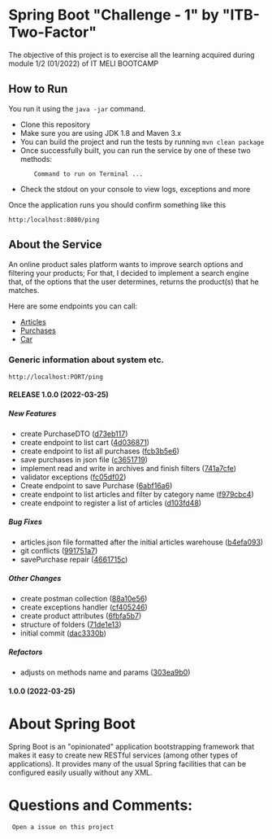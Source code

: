 # Spring Boot "Challenge - 1" by "ITB-Two-Factor"


The objective of this project is to exercise all the learning acquired during module 1/2 (01/2022) of IT MELI BOOTCAMP


## How to Run 

You run it using the ```java -jar``` command.

* Clone this repository 
* Make sure you are using JDK 1.8 and Maven 3.x
* You can build the project and run the tests by running ```mvn clean package```
* Once successfully built, you can run the service by one of these two methods:
```
       Command to run on Terminal ... 
```
* Check the stdout on your console to view logs, exceptions  and more 

Once the application runs you should confirm  something like this

```
http:/localhost:8080/ping
```

## About the Service

An online product sales platform wants to improve search options and
filtering your products; For that, I decided to implement a search engine that,
of the options that the user determines, returns the product(s) that he
matches.

Here are some endpoints you can call:

 * [Articles](/docs/Articles.MD)
 * [Purchases](/docs/Purchases.MD)
 * [Car](./docs/Cars.MD)


### Generic information about system  etc.

```
http://localhost:PORT/ping
```


#### RELEASE 1.0.0 (2022-03-25)

##### New Features

*  create PurchaseDTO ([d73eb117](https://github.com/olimpioluis/Desafio_Spring/commit/d73eb117726cd1f11aa914dfe82ede6cd323170f))
*  create endpoint to list cart ([4d036871](https://github.com/olimpioluis/Desafio_Spring/commit/4d036871d46bb95e398e9faf2ecc64a16eda5c5d))
*  create endpoint to list all purchases ([fcb3b5e6](https://github.com/olimpioluis/Desafio_Spring/commit/fcb3b5e6f961de721d8f183a92c67dd4ccad53ac))
*  save purchases in json file ([c3651719](https://github.com/olimpioluis/Desafio_Spring/commit/c36517193d86f70df06a5c2b7b4977e98a31e367))
*  implement read and write in archives and finish filters ([741a7cfe](https://github.com/olimpioluis/Desafio_Spring/commit/741a7cfe302dca7486f696e73467b74f0d3ba483))
*  validator exceptions ([fc05df02](https://github.com/olimpioluis/Desafio_Spring/commit/fc05df020b5d11b77a012eab2624ecc32da03445))
*  Create endpoint to save Purchase ([6abf16a6](https://github.com/olimpioluis/Desafio_Spring/commit/6abf16a6c973dd8fa1ad0b73d503e362a281ca04))
*  create endpoint to list articles and filter by category name ([f979cbc4](https://github.com/olimpioluis/Desafio_Spring/commit/f979cbc4a595cf8124f252e96014295ace986f67))
*  create endpoint to register a list of articles ([d103fd48](https://github.com/olimpioluis/Desafio_Spring/commit/d103fd480c3715bbe255c661c06118305ba909e9))

##### Bug Fixes

*  articles.json file formatted after the initial articles warehouse ([b4efa093](https://github.com/olimpioluis/Desafio_Spring/commit/b4efa093b914b9fcba608bf58397beeec58ad702))
*  git  conflicts ([991751a7](https://github.com/olimpioluis/Desafio_Spring/commit/991751a79a301c0512d9f05f89d751fa1711d07e))
*  savePurchase repair ([4661715c](https://github.com/olimpioluis/Desafio_Spring/commit/4661715cc4c811b0f928b9ebc9fe6d1a9eb22a57))

##### Other Changes

*  create postman collection ([88a10e56](https://github.com/olimpioluis/Desafio_Spring/commit/88a10e56eef05ad54894c30b862efa131f82050a))
*  create exceptions  handler ([cf405246](https://github.com/olimpioluis/Desafio_Spring/commit/cf4052463ac992709371514116179660f601791b))
*  create product attributes ([6fbfa5b7](https://github.com/olimpioluis/Desafio_Spring/commit/6fbfa5b7f6bf560a990b495929ba5785d1af5edd))
*  structure of folders ([71de1e13](https://github.com/olimpioluis/Desafio_Spring/commit/71de1e139bb23a461ee275904faa1ec1e13d9e4f))
*  initial commit ([dac3330b](https://github.com/olimpioluis/Desafio_Spring/commit/dac3330b47d4f78fca1190ec388386dcab4d5eea))

##### Refactors

*  adjusts on methods name and params ([303ea9b0](https://github.com/olimpioluis/Desafio_Spring/commit/303ea9b09547919ed72150aa643ce010545cb8ff))

#### 1.0.0 (2022-03-25)




# About Spring Boot

Spring Boot is an "opinionated" application bootstrapping framework that makes it easy to create new RESTful services (among other types of applications). It provides many of the usual Spring facilities that can be configured easily usually without any XML. 



# Questions and Comments:
     Open a issue on this project 